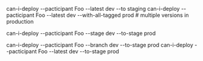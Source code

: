 can-i-deploy --pacticipant Foo --latest dev --to staging
can-i-deploy --pacticipant Foo --latest dev --with-all-tagged prod # multiple versions in production

can-i-deploy --pacticipant Foo --stage dev --to-stage prod

can-i-deploy --pacticipant Foo --branch dev --to-stage prod
can-i-deploy --pacticipant Foo --latest dev --to-stage prod
